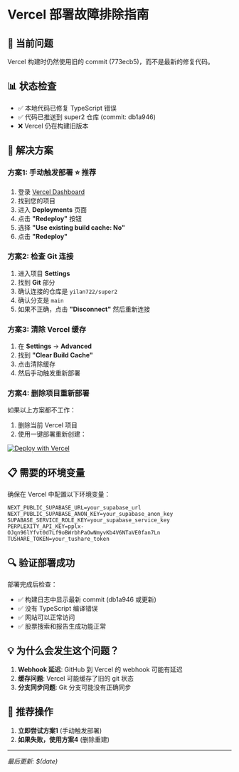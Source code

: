 # Vercel 部署故障排除指南

## 🚨 当前问题
Vercel 构建时仍然使用旧的 commit (773ecb5)，而不是最新的修复代码。

## 📊 状态检查
- ✅ 本地代码已修复 TypeScript 错误
- ✅ 代码已推送到 super2 仓库 (commit: db1a946)
- ❌ Vercel 仍在构建旧版本

## 🔧 解决方案

### 方案1: 手动触发部署 ⭐ 推荐
1. 登录 [Vercel Dashboard](https://vercel.com/dashboard)
2. 找到您的项目
3. 进入 **Deployments** 页面
4. 点击 **"Redeploy"** 按钮
5. 选择 **"Use existing build cache: No"**
6. 点击 **"Redeploy"**

### 方案2: 检查 Git 连接
1. 进入项目 **Settings**
2. 找到 **Git** 部分
3. 确认连接的仓库是 `yilan722/super2`
4. 确认分支是 `main`
5. 如果不正确，点击 **"Disconnect"** 然后重新连接

### 方案3: 清除 Vercel 缓存
1. 在 **Settings** → **Advanced**
2. 找到 **"Clear Build Cache"**
3. 点击清除缓存
4. 然后手动触发重新部署

### 方案4: 删除项目重新部署
如果以上方案都不工作：
1. 删除当前 Vercel 项目
2. 使用一键部署重新创建：

[![Deploy with Vercel](https://vercel.com/button)](https://vercel.com/new/clone?repository-url=https%3A%2F%2Fgithub.com%2Fyilan722%2Fsuper2&env=NEXT_PUBLIC_SUPABASE_URL,NEXT_PUBLIC_SUPABASE_ANON_KEY,SUPABASE_SERVICE_ROLE_KEY,PERPLEXITY_API_KEY,TUSHARE_TOKEN)

## 📋 需要的环境变量
确保在 Vercel 中配置以下环境变量：

```
NEXT_PUBLIC_SUPABASE_URL=your_supabase_url
NEXT_PUBLIC_SUPABASE_ANON_KEY=your_supabase_anon_key
SUPABASE_SERVICE_ROLE_KEY=your_supabase_service_key
PERPLEXITY_API_KEY=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
TUSHARE_TOKEN=your_tushare_token
```

## 🔍 验证部署成功
部署完成后检查：
- ✅ 构建日志中显示最新 commit (db1a946 或更新)
- ✅ 没有 TypeScript 编译错误
- ✅ 网站可以正常访问
- ✅ 股票搜索和报告生成功能正常

## 💡 为什么会发生这个问题？
1. **Webhook 延迟**: GitHub 到 Vercel 的 webhook 可能有延迟
2. **缓存问题**: Vercel 可能缓存了旧的 git 状态
3. **分支同步问题**: Git 分支可能没有正确同步

## 🚀 推荐操作
1. **立即尝试方案1** (手动触发部署)
2. **如果失败，使用方案4** (删除重建)

---
*最后更新: $(date)*
